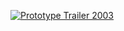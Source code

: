 [![Prototype Trailer 2003](http://img.youtube.com/vi/Tz91wlWhMQ8/0.jpg)](http://www.youtube.com/watch?v=Tz91wlWhMQ8)
